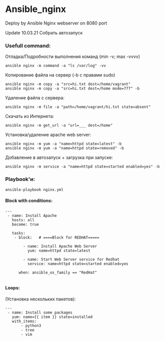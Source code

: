 # Ansible_nginx
Deploy by Ansible Nginx webserver on 8080 port



Update 10.03.21
Собрать автозапуск



### Usefull command:

Отладка/Подробности выполнения команд (min -v; max -vvvv)
```
ansible nginx -m command -a "ls /var/log" -vv
```

Копирование файла на сервер (-b с правами sudo)
```
ansible nginx -m copy -a "src=hi.txt dest=/home/vagrant" 
ansible nginx -m copy -a "src=hi.txt dest=/home mode=777" -b 
```

Удаление файла с сервера:
```
ansible nginx -m file -a "path=/home/vagrant/hi.txt state=absent"
```

Скачать из Интернета:
```
ansible nginx -m get_url -a "url=___ dest=/home"
```

Установка/удаление apache web server:
```
ansible nginx -m yum -a "name=httpd state=latest" -b
ansible nginx -m yum -a "name=httpd state=removed" -b
```

Добавление в автозапуск + загрузка при запуске:
```
ansible nginx -m service -a "name=httpd state=started enabled=yes" -b
```

### Playbook'и:
```
ansible-playbook nginx.yml
```

#### Block with conditions:
```
--- 
 - name: Install Apache
   hosts: all
   become: true
   
   tasks: 
    - block:   # ====Block for REDHAT=====
        
        - name: Install Apache Web Server
          yum: name=httpd state=latest
         
        - name: Start Web Server service for Redhat
          service: name=httpd state=started enabled=yes
          
      when: ansible_os_family == "RedHat"
  
```

#### Loops:
(Установка нескольких пакетов): 
```
---
 - name: Install some packages
   yum: name={{ item }} state=installed
   with_items:
       - python3
       - tree
       - vim

```
